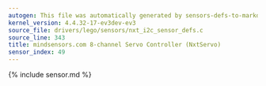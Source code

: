 ```yaml
---
autogen: This file was automatically generated by sensors-defs-to-markdown.py
kernel_version: 4.4.32-17-ev3dev-ev3
source_file: drivers/lego/sensors/nxt_i2c_sensor_defs.c
source_line: 343
title: mindsensors.com 8-channel Servo Controller (NxtServo)
sensor_index: 49
---
```


{% include sensor.md %}

